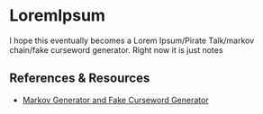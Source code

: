 # LoremIpsum

I hope this eventually becomes a Lorem Ipsum/Pirate Talk/markov chain/fake curseword generator.  Right now it is just notes

## References & Resources

- [Markov Generator and Fake Curseword Generator](https://thedailywtf.com/articles/the-automated-curse-generator)
